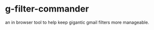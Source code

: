 g-filter-commander
==================

an in browser tool to help keep gigantic gmail filters more manageable.
